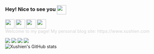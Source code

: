 ### Hey! Nice to see you <img style="width:30px;vertical-align: middle;" src="https://user-images.githubusercontent.com/54873700/209077092-26f3b8f6-6a07-406b-b7d1-547c24af0100.png">

<div class="icon">
  <img style="width:30px;vertical-align: middle;" src="https://user-images.githubusercontent.com/54873700/209078215-ff5f48e0-f40b-448e-8263-5b405a903193.png">
  <img style="width:30px;vertical-align: middle;" src="https://user-images.githubusercontent.com/54873700/209078592-394761f9-8b0b-4649-bf61-b90006b03b22.png">
  <img style="width:30px;vertical-align: middle;" src="https://user-images.githubusercontent.com/54873700/209078657-3b6e99f8-cf5c-4b83-abbe-b68cc178c6df.png">
  <img style="width:30px;vertical-align: middle;" src="https://user-images.githubusercontent.com/54873700/209078841-9682f73a-81c3-4776-b97f-448f8759a2a0.png">
</div>

<span style="color: #d3d3d3;">
Welcome to my page!
My personal blog site: https://www.xushien.com
</span>

![](https://img.shields.io/badge/python-3.9-orange?&logo=python&logoColor=orange)
![](https://img.shields.io/badge/django-3.2-green?logo=django&logoColor=green)
![](https://img.shields.io/badge/javascript--important?logo=javascript&logoColor=important)
![](https://img.shields.io/badge/html--bule?logo=html&logoColor=bule)
<br>
![Xushien's GitHub stats](https://github-readme-stats.vercel.app/api?username=xushien&show_icons=true&theme=radical)

<!--
**xushien/xushien** is a ✨ _special_ ✨ repository because its `README.md` (this file) appears on your GitHub profile.

Here are some ideas to get you started:

- 🔭 I’m currently working on ...
- 🌱 I’m currently learning ...
- 👯 I’m looking to collaborate on ...
- 🤔 I’m looking for help with ...
- 💬 Ask me about ...
- 📫 How to reach me: ...
- 😄 Pronouns: ...
- ⚡ Fun fact: ...
-->
